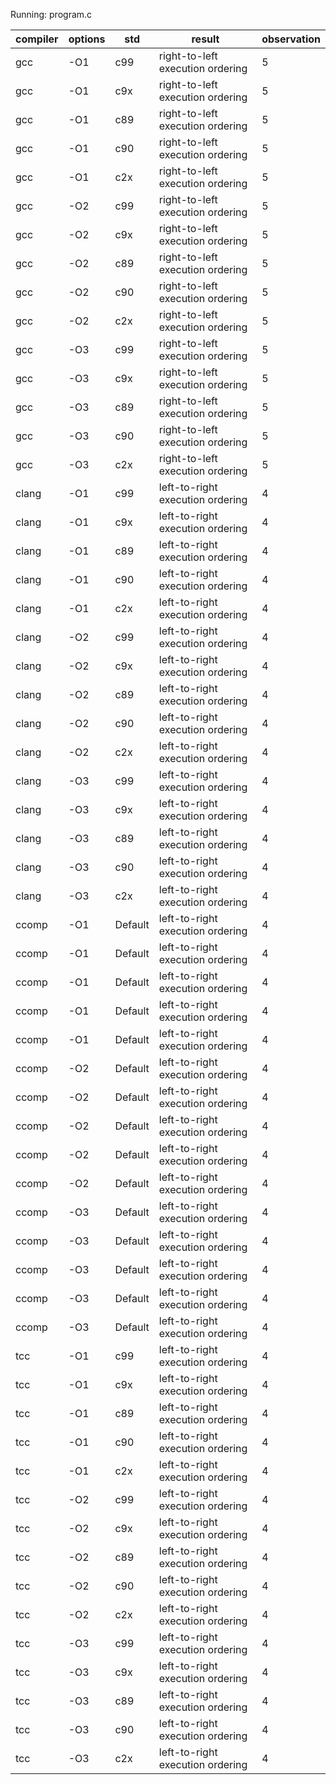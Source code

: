 Running: program.c

|compiler|options| std |result|observation|
|----|----|----|---|---|
| gcc | -O1 | c99 | right-to-left execution ordering |5 |
| gcc | -O1 | c9x | right-to-left execution ordering |5 |
| gcc | -O1 | c89 | right-to-left execution ordering |5 |
| gcc | -O1 | c90 | right-to-left execution ordering |5 |
| gcc | -O1 | c2x | right-to-left execution ordering |5 |
| gcc | -O2 | c99 | right-to-left execution ordering |5 |
| gcc | -O2 | c9x | right-to-left execution ordering |5 |
| gcc | -O2 | c89 | right-to-left execution ordering |5 |
| gcc | -O2 | c90 | right-to-left execution ordering |5 |
| gcc | -O2 | c2x | right-to-left execution ordering |5 |
| gcc | -O3 | c99 | right-to-left execution ordering |5 |
| gcc | -O3 | c9x | right-to-left execution ordering |5 |
| gcc | -O3 | c89 | right-to-left execution ordering |5 |
| gcc | -O3 | c90 | right-to-left execution ordering |5 |
| gcc | -O3 | c2x | right-to-left execution ordering |5 |
| clang | -O1 | c99 | left-to-right execution ordering |4 |
| clang | -O1 | c9x | left-to-right execution ordering |4 |
| clang | -O1 | c89 | left-to-right execution ordering |4 |
| clang | -O1 | c90 | left-to-right execution ordering |4 |
| clang | -O1 | c2x | left-to-right execution ordering |4 |
| clang | -O2 | c99 | left-to-right execution ordering |4 |
| clang | -O2 | c9x | left-to-right execution ordering |4 |
| clang | -O2 | c89 | left-to-right execution ordering |4 |
| clang | -O2 | c90 | left-to-right execution ordering |4 |
| clang | -O2 | c2x | left-to-right execution ordering |4 |
| clang | -O3 | c99 | left-to-right execution ordering |4 |
| clang | -O3 | c9x | left-to-right execution ordering |4 |
| clang | -O3 | c89 | left-to-right execution ordering |4 |
| clang | -O3 | c90 | left-to-right execution ordering |4 |
| clang | -O3 | c2x | left-to-right execution ordering |4 |
| ccomp | -O1 | Default | left-to-right execution ordering |4 |
| ccomp | -O1 | Default | left-to-right execution ordering |4 |
| ccomp | -O1 | Default | left-to-right execution ordering |4 |
| ccomp | -O1 | Default | left-to-right execution ordering |4 |
| ccomp | -O1 | Default | left-to-right execution ordering |4 |
| ccomp | -O2 | Default | left-to-right execution ordering |4 |
| ccomp | -O2 | Default | left-to-right execution ordering |4 |
| ccomp | -O2 | Default | left-to-right execution ordering |4 |
| ccomp | -O2 | Default | left-to-right execution ordering |4 |
| ccomp | -O2 | Default | left-to-right execution ordering |4 |
| ccomp | -O3 | Default | left-to-right execution ordering |4 |
| ccomp | -O3 | Default | left-to-right execution ordering |4 |
| ccomp | -O3 | Default | left-to-right execution ordering |4 |
| ccomp | -O3 | Default | left-to-right execution ordering |4 |
| ccomp | -O3 | Default | left-to-right execution ordering |4 |
| tcc | -O1 | c99 | left-to-right execution ordering |4 |
| tcc | -O1 | c9x | left-to-right execution ordering |4 |
| tcc | -O1 | c89 | left-to-right execution ordering |4 |
| tcc | -O1 | c90 | left-to-right execution ordering |4 |
| tcc | -O1 | c2x | left-to-right execution ordering |4 |
| tcc | -O2 | c99 | left-to-right execution ordering |4 |
| tcc | -O2 | c9x | left-to-right execution ordering |4 |
| tcc | -O2 | c89 | left-to-right execution ordering |4 |
| tcc | -O2 | c90 | left-to-right execution ordering |4 |
| tcc | -O2 | c2x | left-to-right execution ordering |4 |
| tcc | -O3 | c99 | left-to-right execution ordering |4 |
| tcc | -O3 | c9x | left-to-right execution ordering |4 |
| tcc | -O3 | c89 | left-to-right execution ordering |4 |
| tcc | -O3 | c90 | left-to-right execution ordering |4 |
| tcc | -O3 | c2x | left-to-right execution ordering |4 |

